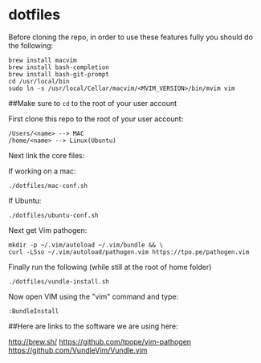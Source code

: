 dotfiles
=======

Before cloning the repo, in order to use these features fully you should do the following:

    brew install macvim
    brew install bash-completion
    brew install bash-git-prompt
    cd /usr/local/bin
    sudo ln -s /usr/local/Cellar/macvim/<MVIM_VERSION>/bin/mvim vim
    
##Make sure to `cd` to the root of your user account

First clone this repo to the root of your user account:

    /Users/<name> --> MAC
    /home/<name> --> Linux(Ubuntu)

Next link the core files:

If working on a mac:

    ./dotfiles/mac-conf.sh

If Ubuntu:

    ./dotfiles/ubuntu-conf.sh

Next get Vim pathogen:

    mkdir -p ~/.vim/autoload ~/.vim/bundle && \
    curl -LSso ~/.vim/autoload/pathogen.vim https://tpo.pe/pathogen.vim

Finally run the following (while still at the root of home folder)

    ./dotfiles/vundle-install.sh
    
Now open VIM using the "vim" command and type:

    :BundleInstall
    
##Here are links to the software we are using here:

http://brew.sh/
https://github.com/tpope/vim-pathogen
https://github.com/VundleVim/Vundle.vim




